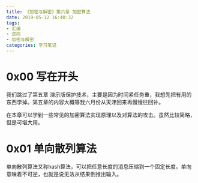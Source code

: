 ```yaml
---
title: 《加密与解密》第六章 加密算法
date: 2019-05-12 16:40:32
tags:
- 汇编
- 逆向
- 加密与解密
categories: 学习笔记
---
```

# 0x00 写在开头
我们跳过了第五章 演示版保护技术，主要是因为时间紧任务重，我想先把有用的东西学掉。第五章的内容大概等我六月份从天津回来再慢慢往回补。

在本章可以学到一些常见的加密算法实现原理以及对算法的攻击。虽然比较简略，但是可堪大用。
<!--more-->
# 0x01 单向散列算法
单向散列算法又称hash算法，可以把任意长度的消息压缩到一个固定长度。单向意味着不可逆，也就是说无法从结果倒推出输入。